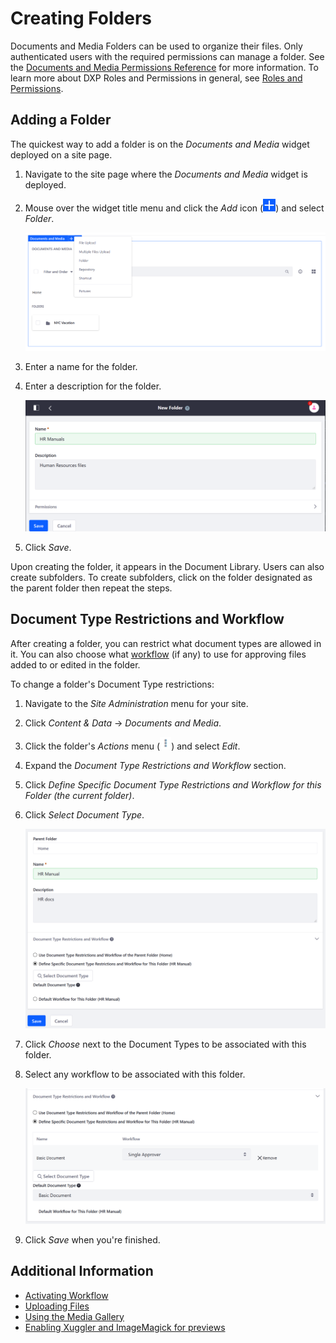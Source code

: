 # Creating Folders

Documents and Media Folders can be used to organize their files. Only authenticated users with the required permissions can manage a folder. See the [Documents and Media Permissions Reference](../publishing-and-sharing/managing-document-access/documents-and-media-permissions-reference.md) for more information. To learn more about DXP Roles and Permissions in general, see [Roles and Permissions](https://help.liferay.com/hc/articles/360017895212-Roles-and-Permissions).

## Adding a Folder

The quickest way to add a folder is on the _Documents and Media_ widget deployed on a site page.

1. Navigate to the site page where the _Documents and Media_ widget is deployed.
1. Mouse over the widget title menu and click the _Add_ icon (![Add](../../../images/icon-add.png)) and select _Folder_.

    ![Adding a folder on the widget](./creating-folders/images/01.png)

1. Enter a name for the folder.
1. Enter a description for the folder.

    ![Adding a folder on the widget](./creating-folders/images/02.png)

1. Click _Save_.

Upon creating the folder, it appears in the Document Library. Users can also create subfolders. To create subfolders, click on the folder designated as the parent folder then repeat the steps.

## Document Type Restrictions and Workflow

After creating a folder, you can restrict what document types are allowed in it. You can also choose what [workflow](../../../process-automation/workflow/introduction-to-workflow.md) (if any) to use for approving files added to or edited in the folder.

To change a folder's Document Type restrictions:

1. Navigate to the _Site Administration_ menu for your site.
1. Click _Content & Data_ &rarr; _Documents and Media_.
1. Click the folder's _Actions_ menu (![Actions](../../../images/icon-actions.png)) and select _Edit_.
1. Expand the _Document Type Restrictions and Workflow_ section.
1. Click _Define Specific Document Type Restrictions and Workflow for this Folder (the current folder)_.
1. Click _Select Document Type_.

    ![Configure the Document Type](./creating-folders/images/03.png)

1. Click _Choose_ next to the Document Types to be associated with this folder.
1. Select any workflow to be associated with this folder.

    ![Choose the Document Type](./creating-folders/images/04.png)

1. Click *Save* when you're finished.

## Additional Information

* [Activating Workflow](../../../process-automation/workflow/using-workflows/activating-workflow-workflow.md#documents-and-media-folders)
* [Uploading Files](./uploading-files.md)
* [Using the Media Gallery](../publishing-and-sharing/publishing-documents-on-a-dxp-site/using-the-media-gallery-widget.md)
* [Enabling Xuggler and ImageMagick for previews](../../../system-administration/using-the-server-administration-panel/configuring-external-services.md)
